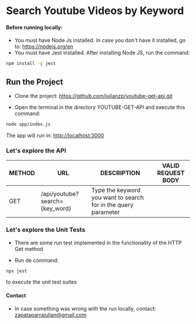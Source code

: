 <h1>Search Youtube Videos by Keyword</h1>

<h4>Before running locally:</h4>

* You must have Node Js installed. In case you don't have it installed, go to: https://nodejs.org/en
* You must have Jest installed. After installing Node JS, run the command:
 ```bash
npm install -g jest
```

<h2> Run the Project</h2>

 * Clone the project: https://github.com/julianzp/youtube-get-api.git

 * Open the terminal in the directory YOUTUBE-GET-API and execute this command:

 ```bash
node app/index.js
```

The app will run in: <http://localhost:3000>

### Let's explore the API

| METHOD | URL | DESCRIPTION | VALID REQUEST BODY|
| ------ | --- | ----------- | ------------------------- |
| GET    | /api/youtube?search={key_word} | Type the keyword you want to search for in the query parameter| |

### Let's explore the Unit Tests

* There are some run test implemented in the functionality of the HTTP Get method

* Run de command:

 ```bash
npx jest
```
to execute the unit test suites

<h4>Contact</h4>

* In case something was wrong with the run locally, contact: zapataparrajulian@gmail.com
